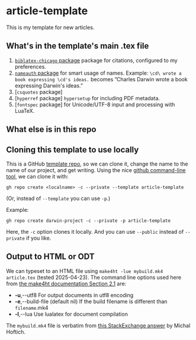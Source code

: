 # article-template

This is my template for new articles. 

## What's in the template's main .tex file

 1. [`biblatex-chicago` package](https://ctan.org/pkg/biblatex-chicago?lang=en) package for citations, configured to my preferences.
 2. [`nameauth` package](https://ctan.org/pkg/nameauth) for smart usage of names. Example: `\cd\ wrote a book expressing \cd's ideas.` becomes ”Charles Darwin wrote a book expressing Darwin's ideas.”
 3. [`csquotes` package]
 4. [`hyperref` package] `hypersetup` for including PDF metadata.
 5. [`fontspec` package] for Unicode/UTF-8 input and processing with LuaTeX.

## What else is in this repo


## Cloning this template to use locally

This is a GitHub [template repo](https://docs.github.com/en/repositories/creating-and-managing-repositories/creating-a-repository-from-a-template), so we can clone it, change the name to the name of our project, and get writing. Using the nice [github command-line tool](https://cli.github.com), we can clone it with:
```
gh repo create <localname> -c --private --template article-template 
```
(Or, instead of `--template`  you can use `-p`.)

Example:
```
gh repo create darwin-project -c --private -p article-template
```
Here, the `-c` option clones it locally. And you can use `--public` instead of `--private` if you like. 

## Output to HTML or ODT

We can typeset to an HTML file using `make4ht -lue mybuild.mk4 article.tex`  (tested 2025-04-23). The command line options used here from [the make4ht documentation Section 2.1](https://www.kodymirus.cz/make4ht/make4ht-doc.html#command-line-options) are:

* **-u**,--utf8  For output documents in utf8 encoding
* **-e**,--build-file (default nil)  If the build filename is different than `filename`.mk4
* **-l**,--lua  Use lualatex for document compilation

The `mybuild.mk4` file is verbatim from [this StackExchange answer](https://tex.stackexchange.com/a/360019) by Michal Hoftich.